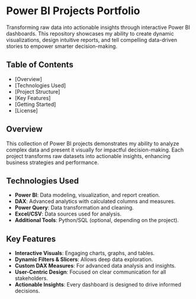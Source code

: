# Power BI Projects Portfolio

Transforming raw data into actionable insights through interactive Power BI dashboards. This repository showcases my ability to create dynamic visualizations, design intuitive reports, and tell compelling data-driven stories to empower smarter decision-making.

## Table of Contents
- [Overview]
- [Technologies Used]
- [Project Structure]
- [Key Features]
- [Getting Started]
- [License]

## Overview
This collection of Power BI projects demonstrates my ability to analyze complex data and present it visually for impactful decision-making. Each project transforms raw datasets into actionable insights, enhancing business strategies and performance.

## Technologies Used
- **Power BI**: Data modeling, visualization, and report creation.
- **DAX**: Advanced analytics with calculated columns and measures.
- **Power Query**: Data transformation and cleaning.
- **Excel/CSV**: Data sources used for analysis.
- **Additional Tools**: Python/SQL (optional, depending on the project).

## Key Features
- **Interactive Visuals**: Engaging charts, graphs, and tables.
- **Dynamic Filters & Slicers**: Allows deep data exploration.
- **Custom DAX Measures**: For advanced data analysis and insights.
- **User-Centric Design**: Focused on clear communication for all stakeholders.
- **Actionable Insights**: Every dashboard is designed to drive informed decisions.
